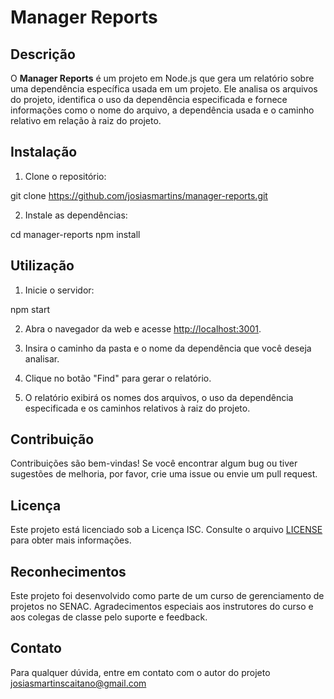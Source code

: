 # Manager Reports

## Descrição

O **Manager Reports** é um projeto em Node.js que gera um relatório sobre uma dependência específica usada em um projeto. Ele analisa os arquivos do projeto, identifica o uso da dependência especificada e fornece informações como o nome do arquivo, a dependência usada e o caminho relativo em relação à raiz do projeto.

## Instalação

1. Clone o repositório:

git clone https://github.com/josiasmartins/manager-reports.git

2. Instale as dependências:

cd manager-reports
npm install

## Utilização

1. Inicie o servidor:

npm start

2. Abra o navegador da web e acesse [http://localhost:3001](http://localhost:3001).

3. Insira o caminho da pasta e o nome da dependência que você deseja analisar.

4. Clique no botão "Find" para gerar o relatório.

5. O relatório exibirá os nomes dos arquivos, o uso da dependência especificada e os caminhos relativos à raiz do projeto.

## Contribuição

Contribuições são bem-vindas! Se você encontrar algum bug ou tiver sugestões de melhoria, por favor, crie uma issue ou envie um pull request.

## Licença

Este projeto está licenciado sob a Licença ISC. Consulte o arquivo [LICENSE](LICENSE) para obter mais informações.

## Reconhecimentos

Este projeto foi desenvolvido como parte de um curso de gerenciamento de projetos no SENAC. Agradecimentos especiais aos instrutores do curso e aos colegas de classe pelo suporte e feedback.

## Contato

Para qualquer dúvida, entre em contato com o autor do projeto josiasmartinscaitano@gmail.com
